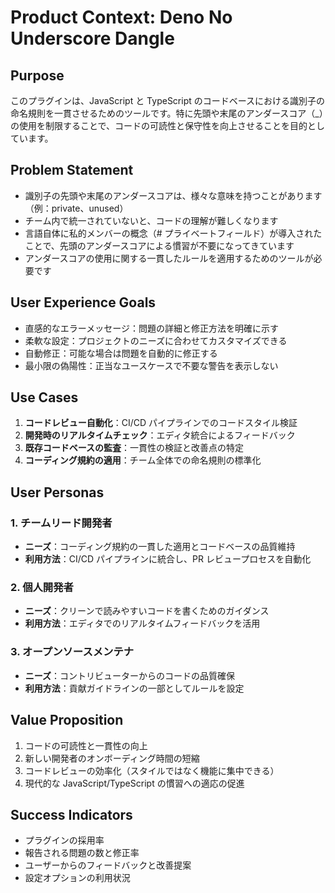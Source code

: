 # Product Context: Deno No Underscore Dangle

## Purpose

このプラグインは、JavaScript と TypeScript
のコードベースにおける識別子の命名規則を一貫させるためのツールです。特に先頭や末尾のアンダースコア（\_）の使用を制限することで、コードの可読性と保守性を向上させることを目的としています。

## Problem Statement

- 識別子の先頭や末尾のアンダースコアは、様々な意味を持つことがあります（例：private、unused）
- チーム内で統一されていないと、コードの理解が難しくなります
- 言語自体に私的メンバーの概念（#
  プライベートフィールド）が導入されたことで、先頭のアンダースコアによる慣習が不要になってきています
- アンダースコアの使用に関する一貫したルールを適用するためのツールが必要です

## User Experience Goals

- 直感的なエラーメッセージ：問題の詳細と修正方法を明確に示す
- 柔軟な設定：プロジェクトのニーズに合わせてカスタマイズできる
- 自動修正：可能な場合は問題を自動的に修正する
- 最小限の偽陽性：正当なユースケースで不要な警告を表示しない

## Use Cases

1. **コードレビュー自動化**：CI/CD パイプラインでのコードスタイル検証
2. **開発時のリアルタイムチェック**：エディタ統合によるフィードバック
3. **既存コードベースの監査**：一貫性の検証と改善点の特定
4. **コーディング規約の適用**：チーム全体での命名規則の標準化

## User Personas

### 1. チームリード開発者

- **ニーズ**：コーディング規約の一貫した適用とコードベースの品質維持
- **利用方法**：CI/CD パイプラインに統合し、PR レビュープロセスを自動化

### 2. 個人開発者

- **ニーズ**：クリーンで読みやすいコードを書くためのガイダンス
- **利用方法**：エディタでのリアルタイムフィードバックを活用

### 3. オープンソースメンテナ

- **ニーズ**：コントリビューターからのコードの品質確保
- **利用方法**：貢献ガイドラインの一部としてルールを設定

## Value Proposition

1. コードの可読性と一貫性の向上
2. 新しい開発者のオンボーディング時間の短縮
3. コードレビューの効率化（スタイルではなく機能に集中できる）
4. 現代的な JavaScript/TypeScript の慣習への適応の促進

## Success Indicators

- プラグインの採用率
- 報告される問題の数と修正率
- ユーザーからのフィードバックと改善提案
- 設定オプションの利用状況
